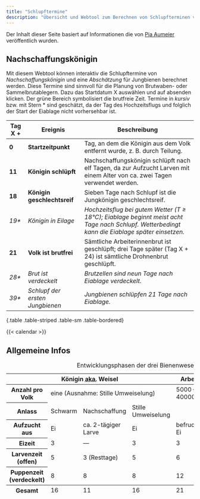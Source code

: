 ```yaml
---
title: "Schlupftermine"
description: "Übersicht und Webtool zum Berechnen von Schlupfterminen von Königinnen"
---
```


Der Inhalt dieser Seite basiert auf Informationen die von [Pia Aumeier](https://piaaumeier.de) veröffentlich wurden.

## Nachschaffungskönigin

Mit diesem Webtool können interaktiv die Schlupftermine von *Nachschaffungskönigin* und eine *Abschätzung* für Jungbienen berechnet werden.
Diese Termine sind sinnvoll für die Planung von Brutwaben- oder Sammelbrutablegern.
Dazu das Startdatum X auswählen und auf absenden klicken. Der grüne Bereich symbolisiert die brutfreie Zeit.
Termine in _kursiv_ bzw. mit Stern * sind geschätzt, da der Tag des Hochzeitsflugs und folglich der Start der Eiablage nicht vorhersehbar ist.

| Tag X + | Ereignis                        | Beschreibung |
|---------|---------------------------------|--------------|
| **0**   | **Startzeitpunkt**              | Tag, an dem die Königin aus dem Volk entfernt wurde, z. B. durch Teilung. |
| **11**  | **Königin schlüpft**            | Nachschaffungskönigin schlüpft nach elf Tagen, da zur Aufzucht Larven mit einem Alter von ca. zwei Tagen verwendet werden. |
| **18**  | **Königin geschlechtsreif**     | Sieben Tage nach Schlupf ist die Jungkönigin geschlechtsreif. |
| _19*_   | _Königin in Eilage_             | _Hochzeitsflug bei gutem Wetter (T ≥ 18°C); Eiablage beginnt meist acht Tage nach Schlupf. Wetterbedingt kann die Eiablage später einsetzen._ |
| **21**  | **Volk ist brutfrei**           | Sämtliche Arbeiterinnenbrut ist geschlüpft; drei Tage später (Tag X + 24) ist sämtliche Drohnenbrut geschlüpft. |
| _28*_   | _Brut ist verdeckelt_           | _Brutzellen sind neun Tage nach Eiablage verdeckelt._ |
| _39*_   | _Schlupf der ersten Jungbienen_ | _Jungbienen schlüpfen 21 Tage nach Eiablage._ |
{.table .table-striped .table-sm .table-bordered}

{{< calendar >}}

## Allgemeine Infos

<table class="table table-sm table-striped table-bordered">
<caption>
Entwicklungsphasen der drei Bienenwesen
</caption>
<thead>
    <tr>
        <th colspan="4">
            Königin <abbr title="also known as">aka.</abbr> Weisel
        </th>
        <th>
            Arbeiterin
        </th>
        <th>
            Drohn
        </th>
    </tr>
</thead>
<tbody>
    <tr>
        <th>
            Anzahl pro Volk
        </th>
        <td colspan="3">
            eine (Ausnahme: Stille Umweiselung)
        </td>
        <td>
            5000 — 40000
        </td>
        <td>
            0 — 1000
        </td>
    </tr>
    <tr>
        <th>
            Anlass
        </th>
        <td>
            Schwarm
        </td>
        <td>
            Nachschaffung
        </td>
        <td>
            Stille Umweiselung
        </td>
        <td>
        </td>
        <td>
        </td>
    </tr>
    <tr>
        <th>
            Aufzucht aus
        </th>
        <td>
            Ei
        </td>
        <td>
            ca. 2-tägiger Larve
        </td>
        <td>
            Ei
        </td>
        <td>
            befruchtetem Ei
        </td>
        <td>
            unbefruchtetem Ei
        </td>
    </tr>
    <tr>
        <th>
            Eizeit
        </th>
        <td>
            3
        </td>
        <td>
            —
        </td>
        <td>
            3
        </td>
        <td>
            3
        </td>
        <td>
            3
        </td>
    </tr>
    <tr>
        <th>
            Larvenzeit (offen)
        </th>
        <td>
            5
        </td>
        <td>
            3 (Resttage)
        </td>
        <td>
            5
        </td>
        <td>
            6
        </td>
        <td>
            7
        </td>
    </tr>
    <tr>
        <th>
            Puppenzeit (verdeckelt)
        </th>
        <td>
            8
        </td>
        <td>
            8
        </td>
        <td>
            8
        </td>
        <td>
            12
        </td>
        <td>
            14
        </td>
    </tr>
</tbody>
<tfoot>
    <tr>
        <th>
            Gesamt
        </th>
        <td>
            16
        </td>
        <td>
            11
        </td>
        <td>
            16
        </td>
        <td>
            21
        </td>
        <td>
            24
        </td>
    </tr>
</tfoot>
</table>
